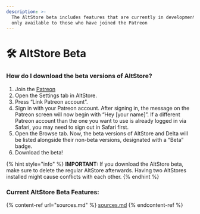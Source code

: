 ```yaml
---
description: >-
  The AltStore beta includes features that are currently in development, and are
  only available to those who have joined the Patreon
---
```


# 🛠 AltStore Beta

### How do I download the beta versions of AltStore?

1. Join the [Patreon](https://www.patreon.com/rileyshane)
2. Open the Settings tab in AltStore.
3. Press “Link Patreon account”.
4. Sign in with your Patreon account. After signing in, the message on the Patreon screen will now begin with “Hey \[your name]”. If a different Patreon account than the one you want to use is already logged in via Safari, you may need to sign out in Safari first.
5. Open the Browse tab. Now, the beta versions of AltStore and Delta will be listed alongside their non-beta versions, designated with a “Beta” badge.
6. Download the beta!

{% hint style="info" %}
**IMPORTANT:** If you download the AltStore beta, make sure to delete the regular AltStore afterwards. Having two AltStores installed might cause conflicts with each other.&#x20;
{% endhint %}

### Current AltStore Beta Features:

{% content-ref url="sources.md" %}
[sources.md](sources.md)
{% endcontent-ref %}
